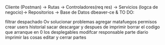 Cliente (Postman) → Rutas → Controladores(req res) → Servicios (logca de negocio)→ Repositorios → Base de Datos
dbeaver-ce &
TO DO:

filtrar despachado 
Ov solucionar problemas
agregar matafuegos
permisos
crear users
historial
sacar descargar y despues de imprimir borrar el codigo
que arranque en 0 los desplegables
modifcar responsable parte diario 
imprimir las cosas
editar y cerrar partes 
